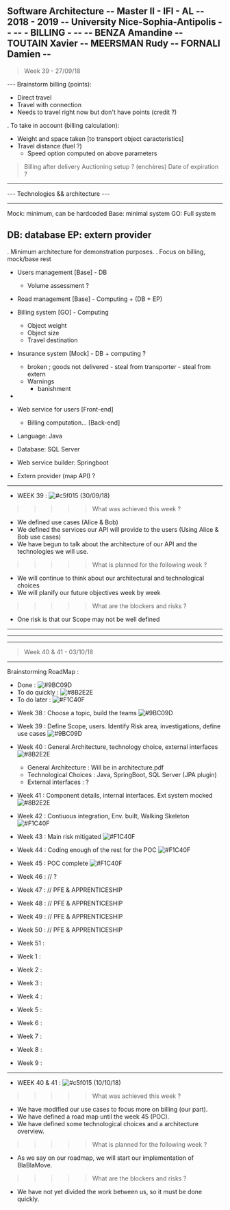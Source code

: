 Software Architecture  	         --
Master II - IFI - AL 			 --
2018 - 2019			 			 --
University Nice-Sophia-Antipolis --
								 --
			- BILLING - 		 --
								 --
BENZA Amandine					 --
TOUTAIN Xavier					 --
MEERSMAN Rudy					 --
FORNALI Damien					 --
-----------------------------------


> Week 39 - 27/09/18

--- Brainstorm billing (points):

- Direct travel
- Travel with connection
- Needs to travel right now but don't have points (credit ?)

. To take in account (billing calculation):  
- Weight and space taken [to transport object caracteristics]
- Travel distance (fuel ?) 
	- Speed option computed on above parameters

> Billing after delivery
> Auctioning setup ? (enchères)
> Date of expiration ?
---

--- Technologies && architecture ---

---
Mock: minimum, can be hardcoded
Base: minimal system
GO:   Full system

DB:   database
EP:   extern provider
---

. Minimum architecture for demonstration purposes.
. Focus on billing, mock/base rest

- Users management [Base] 				- DB 
	- Volume assessment ?			

- Road management  [Base]				- Computing + (DB + EP)
- Billing system   [GO]					- Computing
	- Object weight
	- Object size
	- Travel destination

- Insurance system [Mock]				- DB + computing ?
	+ broken ; goods not delivered
				- steal from transporter
				- steal from extern
	- Warnings
		- banishment
-  
- Web service for users [Front-end]
	- Billing computation... [Back-end]

- Language: Java
- Database: SQL Server
- Web service builder: Springboot
- Extern provider (map API) ?


----------


- WEEK 39 :  ![#c5f015](https://placehold.it/15/c5f015/000000?text=+)
(30/09/18)

>>>>> What was achieved this week ? 

- We defined use cases (Alice & Bob)
- We defined the services our API will provide to the users (Using Alice & Bob use cases)
- We have begun to talk about the architecture of our API and the technologies we will use.

>>>>> What is planned for the following week ?

- We will continue to think about our architectural and technological choices 
- We will planify our future objectives week by week 

>>>>> What are the blockers and risks ?

- One risk is that our Scope may not be well defined

----------------------
----------------------
----------------------

> Week 40 & 41 - 03/10/18 

------------ 

Brainstorming RoadMap :

* Done : ![#9BC09D](https://placehold.it/15/9BC09D/000000?text=+)
* To do quickly : ![#8B2E2E](https://placehold.it/15/8B2E2E/000000?text=+)
* To do later : ![#F1C40F](https://placehold.it/15/F1C40F/000000?text=+)


- Week 38 : Choose a topic, build the teams ![#9BC09D](https://placehold.it/15/9BC09D/000000?text=+)
- Week 39 : Define Scope, users. Identify Risk area, investigations, define use cases ![#9BC09D](https://placehold.it/15/9BC09D/000000?text=+)
- Week 40 : General Architecture, technology choice, external interfaces ![#8B2E2E](https://placehold.it/15/8B2E2E/000000?text=+)
	- General Architecture : Will be in architecture.pdf
	- Technological Choices : Java, SpringBoot, SQL Server (JPA plugin)
	- External interfaces : ? 

- Week 41 : Component details, internal interfaces. Ext system mocked ![#8B2E2E](https://placehold.it/15/8B2E2E/000000?text=+) 
- Week 42 : Contiuous integration, Env. built, Walking Skeleton ![#F1C40F](https://placehold.it/15/F1C40F/000000?text=+)
- Week 43 : Main risk mitigated ![#F1C40F](https://placehold.it/15/F1C40F/000000?text=+)
- Week 44 : Coding enough of the rest for the POC ![#F1C40F](https://placehold.it/15/F1C40F/000000?text=+)
- Week 45 : POC complete ![#F1C40F](https://placehold.it/15/F1C40F/000000?text=+)
- Week 46 : // ?

- Week 47 : // PFE & APPRENTICESHIP
- Week 48 : // PFE & APPRENTICESHIP
- Week 49 : // PFE & APPRENTICESHIP
- Week 50 : // PFE & APPRENTICESHIP

- Week 51 :
- Week 1 : 
- Week 2 :
- Week 3 :
- Week 4 :
- Week 5 :
- Week 6 :
- Week 7 :
- Week 8 :
- Week 9 :

------------ 

- WEEK 40 & 41 :  ![#c5f015](https://placehold.it/15/c5f015/000000?text=+)
(10/10/18)

>>>>> What was achieved this week ? 

- We have modified our use cases to focus more on billing (our part).
- We have defined a road map until the week 45 (POC).
- We have defined some technological choices and a architecture overview.

>>>>> What is planned for the following week ?

- As we say on our roadmap, we will start our implementation of BlaBlaMove.

>>>>> What are the blockers and risks ?

- We have not yet divided the work between us, so it must be done quickly.





